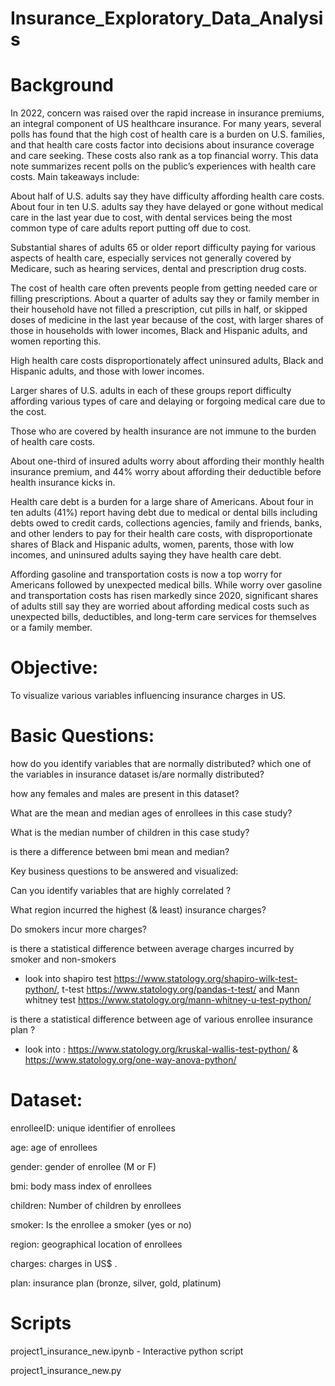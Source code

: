 # Insurance_Exploratory_Data_Analysis
# Background
In 2022, concern was raised over the rapid increase in insurance premiums, an integral component of US healthcare insurance. For many years, several polls has found that the high cost of health care is a burden on U.S. families, and that health care costs factor into decisions about insurance coverage and care seeking. These costs also rank as a top financial worry. This data note summarizes recent polls on the public’s experiences with health care costs. Main takeaways include:

About half of U.S. adults say they have difficulty affording health care costs. About four in ten U.S. adults say they have delayed or gone without medical care in the last year due to cost, with dental services being the most common type of care adults report putting off due to cost.

Substantial shares of adults 65 or older report difficulty paying for various aspects of health care, especially services not generally covered by Medicare, such as hearing services, dental and prescription drug costs.

The cost of health care often prevents people from getting needed care or filling prescriptions. About a quarter of adults say they or family member in their household have not filled a prescription, cut pills in half, or skipped doses of medicine in the last year because of the cost, with larger shares of those in households with lower incomes, Black and Hispanic adults, and women reporting this.

High health care costs disproportionately affect uninsured adults, Black and Hispanic adults, and those with lower incomes.

Larger shares of U.S. adults in each of these groups report difficulty affording various types of care and delaying or forgoing medical care due to the cost.

Those who are covered by health insurance are not immune to the burden of health care costs.

About one-third of insured adults worry about affording their monthly health insurance premium, and 44% worry about affording their deductible before health insurance kicks in.

Health care debt is a burden for a large share of Americans. About four in ten adults (41%) report having debt due to medical or dental bills including debts owed to credit cards, collections agencies, family and friends, banks, and other lenders to pay for their health care costs, with disproportionate shares of Black and Hispanic adults, women, parents, those with low incomes, and uninsured adults saying they have health care debt.

Affording gasoline and transportation costs is now a top worry for Americans followed by unexpected medical bills. While worry over gasoline and transportation costs has risen markedly since 2020, significant shares of adults still say they are worried about affording medical costs such as unexpected bills, deductibles, and long-term care services for themselves or a family member.

# Objective:
To visualize various variables influencing insurance charges in US.

# Basic Questions:

how do you identify variables that are normally distributed? which one of the variables in insurance dataset is/are normally distributed?

how any females and males are present in this dataset?

What are the mean and median ages of enrollees in this case study?

What is the median number of children in this case study?

is there a difference between bmi mean and median?

Key business questions to be answered and visualized:


Can you identify variables that are highly correlated ?

What region incurred the highest (& least) insurance charges?

Do smokers incur more charges?

is there a statistical difference between average charges incurred by smoker and non-smokers 

- look into shapiro test https://www.statology.org/shapiro-wilk-test-python/, t-test https://www.statology.org/pandas-t-test/ and Mann whitney test https://www.statology.org/mann-whitney-u-test-python/

is there a statistical difference between age of various enrollee insurance plan ? 

- look into : https://www.statology.org/kruskal-wallis-test-python/ & https://www.statology.org/one-way-anova-python/

# Dataset:
enrolleeID: unique identifier of enrollees

age: age of enrollees

gender: gender of enrollee (M or F)

bmi: body mass index of enrollees

children: Number of children by enrollees

smoker: Is the enrollee a smoker (yes or no)

region: geographical location of enrollees

charges: charges in US$ .

plan: insurance plan (bronze, silver, gold, platinum)

# Scripts
project1_insurance_new.ipynb  - Interactive python script

project1_insurance_new.py 
